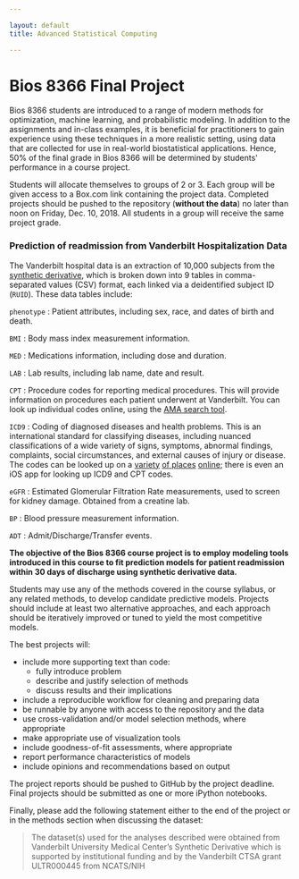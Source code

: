 ```yaml
---

layout: default
title: Advanced Statistical Computing

---
```


# Bios 8366 Final Project

Bios 8366 students are introduced to a range of modern methods for optimization, machine learning, and probabilistic modeling. In addition to the assignments and in-class examples, it is beneficial for practitioners to gain experience using these techniques in a more realistic setting, using data that are collected for use in real-world biostatistical applications. Hence, 50% of the final grade in Bios 8366 will be determined by students' performance in a course project.

Students will allocate themselves to groups of 2 or 3. Each group will be given access to a Box.com link containing the project data. Completed projects should be pushed to the repository (**without the data**) no later than noon on Friday, Dec. 10, 2018. All students in a group will receive the same project grade.

### Prediction of readmission from Vanderbilt Hospitalization Data

The Vanderbilt hospital data is an extraction of 10,000 subjects from the [synthetic derivative](https://victr.vanderbilt.edu/pub/biovu/), which is broken down into 9 tables in comma-separated values (CSV) format, each linked via a deidentified subject ID (`RUID`). These data tables include:

`phenotype`
: Patient attributes, including sex, race, and dates of birth and death.  

`BMI`
: Body mass index measurement information.

`MED`
: Medications information, including dose and duration.

`LAB`
: Lab results, including lab name, date and result.

`CPT`
: Procedure codes for reporting medical procedures. This will provide information on procedures each patient underwent at Vanderbilt. You can look up individual codes online, using the [AMA search tool](https://ocm.ama-assn.org/OCM/CPTRelativeValueSearch.do?submitbutton=accept).

`ICD9`
: Coding of diagnosed diseases and health problems. This is an international standard for classifying diseases, including nuanced classifications of a wide variety of signs, symptoms, abnormal findings, complaints, social circumstances, and external causes of injury or disease. The codes can be looked up on a [variety](http://www.cms.gov/medicare-coverage-database/staticpages/icd-9-code-lookup.aspx) [of places](http://www.wikiwand.com/en/List_of_ICD-9_codes) [online](http://icd9cm.chrisendres.com); there is even an iOS app for looking up ICD9 and CPT codes.

`eGFR`
: Estimated Glomerular Filtration Rate measurements, used to screen for kidney damage. Obtained from a creatine lab.

`BP`
: Blood pressure measurement information.

`ADT`
: Admit/Discharge/Transfer events.


**The objective of the Bios 8366 course project is to employ modeling tools introduced in this course to fit prediction models for patient readmission within 30 days of discharge using synthetic derivative data.**

Students may use any of the methods covered in the course syllabus, or any related methods, to develop candidate predictive models. Projects should include at least two alternative approaches, and each approach should be iteratively improved or tuned to yield the most competitive models.

The best projects will:

* include more supporting text than code: 
    + fully introduce problem
    + describe and justify selection of methods
    + discuss results and their implications
* include a reproducible workflow for cleaning and preparing data
* be runnable by anyone with access to the repository and the data
* use cross-validation and/or model selection methods, where appropriate
* make appropriate use of visualization tools
* include goodness-of-fit assessments, where appropriate
* report performance characteristics of models
* include opinions and recommendations based on output

The project reports should be pushed to GitHub by the project deadline. Final projects should be submitted as one or more iPython notebooks.

Finally, please add the following statement either to the end of the project or in the methods section when discussing the dataset:

> The dataset(s) used for the analyses described were obtained from Vanderbilt University Medical Center’s Synthetic Derivative which is supported by institutional funding and by the Vanderbilt CTSA grant ULTR000445 from NCATS/NIH
